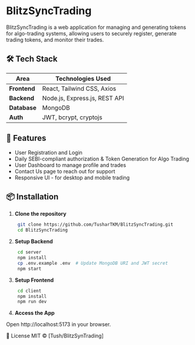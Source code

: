 # BlitzSyncTrading

BlitzSyncTrading is a web application for managing and generating tokens for algo-trading systems, allowing users to securely register, generate trading tokens, and monitor their trades. 

## 🛠️ Tech Stack
| Area          | Technologies Used |
|--------------|------------------|
| **Frontend** | React, Tailwind CSS, Axios |
| **Backend**  | Node.js, Express.js, REST API |
| **Database** | MongoDB |
| **Auth**     | JWT, bcrypt, cryptojs |


## 🚀 Features
- User Registration and Login
- Daily SEBI-compliant authorization & Token Generation for Algo Trading
- User Dashboard to manage profile and trades
- Contact Us page to reach out for support
- Responsive UI - for desktop and mobile trading
  
## 📦 Installation
1. **Clone the repository**
   ```bash
    git clone https://github.com/TusharTKM/BlitzSyncTrading.git
    cd BlitzSyncTrading

2. **Setup Backend**
   ```bash
    cd server
    npm install
    cp .env.example .env  # Update MongoDB URI and JWT secret
    npm start

3. **Setup Frontend**
   ```bash
    cd client
    npm install
    npm run dev

4. **Access the App**

Open http://localhost:5173 in your browser.

📜 License
MIT © [Tush/BlitzSynTrading]
